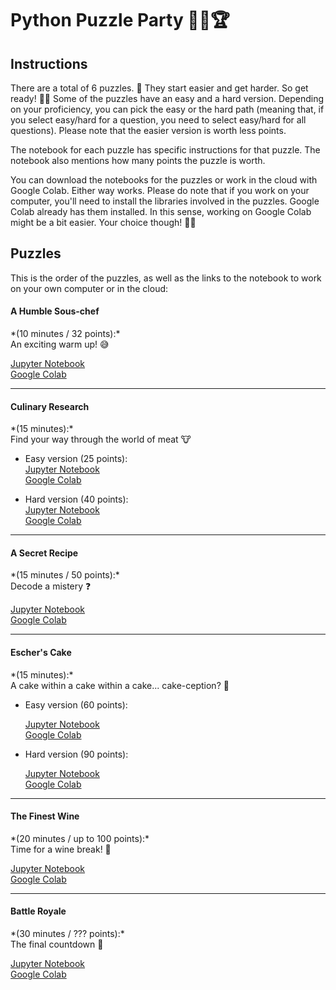 # Python Puzzle Party 🥳🐍🏆

<!-- **Instructions:** -->
<h2>Instructions</h2>

There are a total of 6 puzzles. 🧩 They start easier and get harder. So get ready! 💪🏼 Some of the puzzles have an easy and a hard version. Depending on your proficiency, you can pick the easy or the hard path (meaning that, if you select easy/hard for a question, you need to select easy/hard for all questions). Please note that the easier version is worth less points.

The notebook for each puzzle has specific instructions for that puzzle. The notebook also mentions how many points the puzzle is worth.

You can download the notebooks for the puzzles or work in the cloud with Google Colab. Either way works. Please do note that if you work on your computer, you'll need to install the libraries involved in the puzzles. Google Colab already has them installed. In this sense, working on Google Colab might be a bit easier. Your choice though! 😵‍💫

<!-- **Puzzles:** -->
<h2>Puzzles</h2>

This is the order of the puzzles, as well as the links to the notebook to work on your own computer or in the cloud:

<h4>A Humble Sous-chef</h4>
*(10 minutes / 32 points):*<br>
An exciting warm up! 😅

[Jupyter Notebook](https://github.com/nuitrcs/PythonPuzzleParty/blob/main/puzzles/1_HumbleSousChef.ipynb)<br>
[Google Colab](https://colab.research.google.com/github/nuitrcs/PythonPuzzleParty/blob/main/puzzles/1_HumbleSousChef.ipynb)

---------------------------------------------------

<h4>Culinary Research</h4>
*(15 minutes):*<br>
Find your way through the world of meat 🐮

<ul>
<li>Easy version (25 points):</li>
  <a href = "https://github.com/nuitrcs/PythonPuzzleParty/blob/main/puzzles/2_CulinaryResearchEasy.ipynb">Jupyter Notebook</a><br>
  <a href = "https://colab.research.google.com/github/nuitrcs/PythonPuzzleParty/blob/main/puzzles/2_CulinaryResearchEasy.ipynb">Google Colab</a>
<!-- [Notebook to work on your own computer](https://github.com/nuitrcs/PythonPuzzleParty/blob/main/puzzles/2_CulinaryResearchEasy.ipynb)<br> -->
<!-- [Link to work on the cloud](https://colab.research.google.com/github/nuitrcs/PythonPuzzleParty/blob/main/puzzles/2_CulinaryResearchEasy.ipynb) -->
</ul>
<ul>
<li>Hard version (40 points):</li>
 <a href = "https://github.com/nuitrcs/PythonPuzzleParty/blob/main/puzzles/2_CulinaryResearchHard.ipynb">Jupyter Notebook</a><br>
 <a href = "https://colab.research.google.com/github/nuitrcs/PythonPuzzleParty/blob/main/puzzles/2_CulinaryResearchHard.ipynb">Google Colab</a><br>
<!-- [Notebook to work on your own computer](https://github.com/nuitrcs/PythonPuzzleParty/blob/main/puzzles/2_CulinaryResearchHard.ipynb)<br> -->
<!-- [Link to work on the cloud](https://colab.research.google.com/github/nuitrcs/PythonPuzzleParty/blob/main/puzzles/2_CulinaryResearchHard.ipynb) -->
</ul>

---------------------------------------------------

<h4>A Secret Recipe</h4>
*(15 minutes / 50 points):*<br>
Decode a mistery ❓

[Jupyter Notebook](https://github.com/nuitrcs/PythonPuzzleParty/blob/main/puzzles/3_SecretRecipe.ipynb)<br>
[Google Colab](https://colab.research.google.com/github/nuitrcs/PythonPuzzleParty/blob/main/puzzles/3_SecretRecipe.ipynb)

---------------------------------------------------

<h4>Escher's Cake</h4>
*(15 minutes):*<br>
A cake within a cake within a cake... cake-ception? 🤔

<ul>
<li>Easy version (60 points):</li>
  
[Jupyter Notebook](https://github.com/nuitrcs/PythonPuzzleParty/blob/main/puzzles/4_EscherCakeEasy.ipynb)<br>
[Google Colab](https://colab.research.google.com/github/nuitrcs/PythonPuzzleParty/blob/main/puzzles/4_EscherCakeEasy.ipynb)
</ul>
<ul>
<li>Hard version (90 points):</li>
  
[Jupyter Notebook](https://github.com/nuitrcs/PythonPuzzleParty/blob/main/puzzles/4_EscherCakeHard.ipynb)<br>
[Google Colab](https://colab.research.google.com/github/nuitrcs/PythonPuzzleParty/blob/main/puzzles/4_EscherCakeHard.ipynb)
</ul>

---------------------------------------------------

<h4>The Finest Wine</h4>
*(20 minutes / up to 100 points):*<br>
Time for a wine break! 🍇

[Jupyter Notebook](https://github.com/nuitrcs/PythonPuzzleParty/blob/main/puzzles/5_FinestWine.ipynb)<br>
[Google Colab](https://colab.research.google.com/github/nuitrcs/PythonPuzzleParty/blob/main/puzzles/5_FinestWine.ipynb)

---------------------------------------------------

<h4>Battle Royale</h4>
*(30 minutes / ??? points):*<br>
The final countdown 🐅

[Jupyter Notebook](https://github.com/nuitrcs/PythonPuzzleParty/blob/main/puzzles/6_BattleRoyale.ipynb)<br>
[Google Colab](https://colab.research.google.com/github/nuitrcs/PythonPuzzleParty/blob/main/puzzles/6_BattleRoyale.ipynb)
